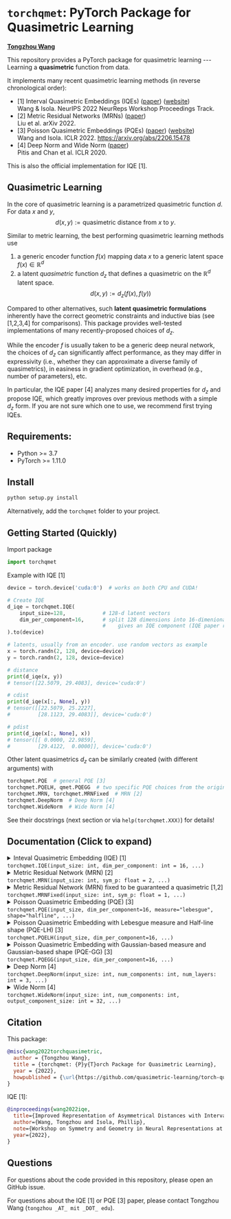 # `torchqmet`: PyTorch Package for Quasimetric Learning

**[Tongzhou Wang](https://www.tongzhouwang.info)**

This repository provides a PyTorch package for quasimetric learning --- Learning a **quasimetric** function from data.


It implements many recent quasimetric learning methods (in reverse chronological order):
+ [1] Interval Quasimetric Embeddings (IQEs) ([paper](https://arxiv.org/abs/2211.15120)) ([website](https://www.tongzhouwang.info/interval_quasimetric_embedding/)) <br/>
  Wang & Isola. NeurIPS 2022 NeurReps Workshop Proceedings Track.
+ [2] Metric Residual Networks (MRNs) ([paper](https://arxiv.org/abs/2208.08133)) <br/>
  Liu et al. arXiv 2022.
+ [3] Poisson Quasimetric Embeddings (PQEs) ([paper](https://arxiv.org/abs/2206.15478)) ([website](https://github.com/ssnl/poisson_quasimetric_embedding)) <br/>
  Wang and Isola. ICLR 2022. https://arxiv.org/abs/2206.15478
+ [4] Deep Norm and Wide Norm ([paper](https://arxiv.org/abs/2002.05825)) <br/>
  Pitis and Chan et al. ICLR 2020.

This is also the official implementation for IQE [1].

## Quasimetric Learning

In the core of quasimetric learning is a parametrized quasimetric function $d$. For data $x$ and $y$,
$$d(x, y) := \textsf{quasimetric distance from $x$ to $y$}.$$

Similar to metric learning, the best performing quasimetric learning methods use
1. a generic encoder function $f(x)$ mapping data $x$ to a generic latent space $f(x) \in \mathbb{R}^d$
2. a latent *quasimetric* function $d_z$ that defines a quasimetric on the $\mathbb{R}^d$ latent space.
$$d(x, y) := d_z(f(x), f(y))$$

Compared to other alternatives, such **latent quasimetric formulations** inherently have the correct geometric constraints and inductive bias (see [1,2,3,4] for comparisons). This package provides well-tested implementations of many recently-proposed choices of $d_z$.

While the encoder $f$ is usually taken to be a generic deep neural network, the choices of $d_z$ can significantly affect performance, as they may differ in expressivity (i.e., whether they can approximate a diverse family of quasimetrics), in easiness in gradient optimization, in overhead (e.g., number of parameters), etc.

In particular, the IQE paper [4] analyzes many desired properties for $d_z$ and propose IQE, which greatly improves over previous methods with a simple $d_z$ form. If you are not sure which one to use, we recommend first trying IQEs.

## Requirements:

+ Python >= 3.7
+ PyTorch >= 1.11.0


## Install

```py
python setup.py install
```

Alternatively, add the `torchqmet` folder to your project.

## Getting Started (Quickly)

Import package
```py
import torchqmet
```

Example with IQE [1]
```py
device = torch.device('cuda:0')  # works on both CPU and CUDA!

# Create IQE
d_iqe = torchqmet.IQE(
    input_size=128,            # 128-d latent vectors
    dim_per_component=16,      # split 128 dimensions into 16-dimenional chunks, where each chunk
                               #    gives an IQE component (IQE paper recommends `dim_per_component >= 8`)
).to(device)

# latents, usually from an encoder. use random vectors as example
x = torch.randn(2, 128, device=device)
y = torch.randn(2, 128, device=device)

# distance
print(d_iqe(x, y))
# tensor([22.5079, 29.4083], device='cuda:0')

# cdist
print(d_iqe(x[:, None], y))
# tensor([[22.5079, 25.2227],
#         [28.1123, 29.4083]], device='cuda:0')

# pdist
print(d_iqe(x[:, None], x))
# tensor([[ 0.0000, 22.9859],
#         [29.4122,  0.0000]], device='cuda:0')
```

Other latent quasimetrics $d_z$ can be similarly created (with different arguments) with
```py
torchqmet.PQE  # general PQE [3]
torchqmet.PQELH, qmet.PQEGG  # two specific PQE choices from the original paper [3]
torchqmet.MRN, torchqmet.MRNFixed  # MRN [2]
torchqmet.DeepNorm  # Deep Norm [4]
torchqmet.WideNorm  # Wide Norm [4]
```

See their docstrings (next section or via `help(torchqmet.XXX)`) for details!

## Documentation (Click to expand)

<details>
<summary>
Inteval Quasimetric Embedding (IQE) [1]<br/>
<code>torchqmet.IQE(input_size: int, dim_per_component: int = 16, ...)</code>
</summary>

    Inteval Quasimetric Embedding (IQE):
    https://arxiv.org/abs/2211.15120

    One-line Usage:

        IQE(input_size: int, dim_per_component: int = 16, ...)


    Default arguments implements IQE-maxmean. Set `reduction="sum"` to create IQE-sum.

    IQE-Specific Args:
        input_size (int): Dimension of input latent vectors
        dim_per_component (int): IQE splits latent vectors into chunks, where ach chunk computes gives an IQE component.
                                 This is the number of latent dimensions assigned to each chunk. This number must
                                 perfectly divide ``input_size``. IQE paper recomments at least ``8``.
                                 Default: ``16``.

    Common Args (Exist for all quasimetrics, **Keyword-only**, Default values may be different for different quasimetrics):
        transforms (Collection[str]): A sequence of transforms to apply to the components, before reducing them to form
                                      the final latent quasimetric.
                                      Supported choices:
                                        + "concave_activation": Concave activation transform from Neural Norms paper.
                                      Default: ``()`` (no transforms).
        reduction (str): Reduction method to aggregate components into final quasimetric value.
                         Supported choices:
                           + "sum": Sum of components.
                           + "max": Max of components.
                           + "mean": Average of components.
                           + "maxmean": Convex combination of max and mean. Used in original Deep Norm, Wide Norm, and IQE.
                           + "deep_linear_net_weighted_sum": Weighted sum with weights given by a deep linear net. Used in
                                                             original PQE, whose components have limited range [0, 1).
                         Default: ``"maxmean"``.
        discounted (Optional[float]): If not ``None``, this module instead estimates discounted distances with the
                                      base as ``discounted``.
                                      Default ``None``.
        warn_if_not_quasimetric (bool): If ``True``, issue a warning if this module does not always obey quasimetric
                                        constraints.  IQEs always obey quasimetric constraints.
                                        Default: ``True``.

    Shape:
        - Input: Two broadcastable tensors of shape ``(..., input_size)``
        - Output: ``(...)``

    Non-Module Attributes:
        input_size (int)
        num_components (int): Number of components to be combined to form the latent quasimetric. For IQEs, this is
                              ``input_size // dim_per_component``.
        discount (Optional[float])
        guaranteed_quasimetric (bool): Whether this is guaranteed to satisfy quasimetric constraints.

    Module Attributes:
        transforms (nn.Sequential[TransformBase]): Transforms to be applied on quasimetric components.
        reduction (ReductionBase): Reduction methods to aggregate components.

    Examples::

        >>> iqe = IQE(128, dim_per_component=16)
        >>> print(iqe)
        IQE(
          guaranteed_quasimetric=True
          input_size=128, num_components=8, discount=None
          (transforms): Sequential()
          (reduction): MaxMean(input_num_components=8)
        )
        >>> x = torch.randn(5, 128, requires_grad=True)
        >>> y = torch.randn(5, 128, requires_grad=True)
        >>> print(iqe(x, y))
        tensor([3.3045, 3.8072, 3.9671, 3.3521, 3.7831],, grad_fn=<LerpBackward1>)
        >>> print(iqe(y, x))
        tensor([3.3850, 3.8457, 4.0870, 3.1757, 3.9459], grad_fn=<LerpBackward1>)
        >>> print(iqe(x[:, None], x))  # pdist
        tensor([[0.0000, 3.8321, 3.7907, 3.5915, 3.3326],
                [3.9845, 0.0000, 4.0173, 3.8059, 3.7177],
                [3.7934, 4.3673, 0.0000, 4.0536, 3.6068],
                [3.1764, 3.4881, 3.5300, 0.0000, 2.9292],
                [3.7184, 3.8690, 3.8321, 3.5905, 0.0000]], grad_fn=<ReshapeAliasBackward0>)
</details>


<details>
<summary>
Metric Residual Network (MRN) [2]<br/>
<code>torchqmet.MRN(input_size: int, sym_p: float = 2, ...)</code>
</summary>
    Metric Residual Network (MRN):
    https://arxiv.org/abs/2208.08133

    One-line Usage:

        MRN(input_size: int, sym_p: float = 2, ...)

    Default arguments implement the MRN as described in the original MRN paper:

        d_z(x, y) = ( 1/d_sym * \sum_i (f_sym(x)[i] - f_sym(y))^2 )^(p/2) + \max_j ReLU( f_asym(x)[j] - f_asym(y)[j] ),

    where `f_sym` and `f_asym` are 2-layer MLPs, and `d_sym` is the output size of `f_sym`.

     + The first term is simply a (scaled) Euclidean distance raised to the `p`-th power, representing the symmetrical port.
     + The second term is the asymmetrical part.

    These two terms are used as two **components** of the quasimetric. With default arguments, a summation reduction
    combines them.

    NOTE::
        Default arguments does not guarantee a true quasimetric, since one of the component is the **squared** Euclidean
        distance, rather than regular Euclidean distance.

        Following a fix proposed in the IQE paper (https://arxiv.org/abs/2211.15120), we allow setting
        `sym_p=1`, which uses the regular Euclidean distance instead, and guarantees a quasimetric.

        Alternatively, simply use subclass :class:`MRNFixed`, which changes the default of `sym_p` to `1`.

    MRN-Specific Args:
        input_size (int): Dimension of input latent vectors.
        sym_p (float): Exponent applied to the symmetrical term of Euclidean distance.
                       Default: ``2``.
        proj_hidden_size (int): Hidden size of `f_sym` and `f_asym` MLPs.
                                Default: ``176``.
        proj_output_size (int): Output size of `f_sym` and `f_asym` MLPs.
                                Default: ``16``.

    Common Args (Exist for all quasimetrics, **Keyword-only**, Default values may be different for different quasimetrics):
        transforms (Collection[str]): A sequence of transforms to apply to the components, before reducing them to form
                                      the final latent quasimetric.
                                      Supported choices:
                                        + "concave_activation": Concave activation transform from Neural Norms paper.
                                      Default: ``()`` (no transforms).
        reduction (str): Reduction method to aggregate components into final quasimetric value.
                         Supported choices:
                           + "sum": Sum of components.
                           + "max": Max of components.
                           + "mean": Average of components.
                           + "maxmean": Convex combination of max and mean. Used in original Deep Norm, Wide Norm, and IQE.
                           + "deep_linear_net_weighted_sum": Weighted sum with weights given by a deep linear net. Used in
                                                             original PQE, whose components have limited range [0, 1).
                         Default: ``"sum"``.
        discounted (Optional[float]): If not ``None``, this module instead estimates discounted distances with the
                                      base as ``discounted``.
                                      Default ``None``, but recommended for PQEs (following original paper).
        warn_if_not_quasimetric (bool): If ``True``, issue a warning if this module does not always obey quasimetric
                                        constraints.  MRNs always obey quasimetric constraints if `0 < sym_p <= 1`.
                                        Default: ``True``.

    Shape:
        - Input: Two broadcastable tensors of shape ``(..., input_size)``
        - Output: ``(...)``

    Non-Module Attributes:
        input_size (int)
        sym_p (float)
        num_components (int): Number of components to be combined to form the latent quasimetric. For MRN, this is always ``2``.
        discount (Optional[float])
        guaranteed_quasimetric (bool): Whether this is guaranteed to satisfy quasimetric constraints.

    Module Attributes:
        transforms (nn.Sequential[TransformBase]): Transforms to be applied on quasimetric components.
        reduction (ReductionBase): Reduction methods to aggregate components.

    Examples::

        >>> mrn = MRN(128)  # default MRN
        .../torchqmet/mrn.py:61: UserWarning: MRN with `sym_p=2` may not be a quasimetric (see IQE paper Sec. C.2). Use
        `torchqmet.MRNFixed` with default `sym_p=1` to guarantee a quasimetric.
        >>> print(mrn)
        MRN(
          guaranteed_quasimetric=False
          input_size=128, num_components=2, discount=None
          sym_p=2
          (transforms): Sequential()
          (reduction): Sum(input_num_components=2)
          (sym_proj): MRNProjector(
            (0): Linear(in_features=128, out_features=176, bias=True)
            (1): ReLU()
            (2): Linear(in_features=176, out_features=16, bias=True)
          )
          (asym_proj): MRNProjector(
            (0): Linear(in_features=128, out_features=176, bias=True)
            (1): ReLU()
            (2): Linear(in_features=176, out_features=16, bias=True)
          )
        )
        >>> x = torch.randn(5, 128, requires_grad=True)
        >>> y = torch.randn(5, 128, requires_grad=True)
        >>> print(mrn(x, y))
        tensor([0.3584, 0.8246, 0.4646, 0.5300, 0.5409], grad_fn=<SumBackward1>)
        >>> print(mrn(y, x))
        tensor([0.5899, 0.5375, 0.7205, 0.4931, 0.5727], grad_fn=<SumBackward1>)
        >>> print(mrn(x[:, None], x))  # pdist
        tensor([[0.0000, 0.3609, 0.5478, 0.6326, 0.4724],
                [0.5219, 0.0000, 0.5700, 0.7597, 0.5657],
                [0.4636, 0.5970, 0.0000, 0.4545, 0.5955],
                [0.8028, 0.8550, 1.1630, 0.0000, 0.7704],
                [0.6520, 0.5160, 0.8666, 0.4677, 0.0000]], grad_fn=<SumBackward1>)
        >>>
        >>> # MRN with fix to guarantee quasimetric constraints
        >>> mrn = MRNFixed(128)  # or use MRN(..., sym_p=1)
        >>> print(mrn)
        MRNFixed(
          guaranteed_quasimetric=True
          input_size=128, num_components=2, discount=None
          sym_p=1
          (transforms): Sequential()
          (reduction): Sum(input_num_components=2)
          (sym_proj): MRNProjector(
            (0): Linear(in_features=128, out_features=176, bias=True)
            (1): ReLU()
            (2): Linear(in_features=176, out_features=16, bias=True)
          )
          (asym_proj): MRNProjector(
            (0): Linear(in_features=128, out_features=176, bias=True)
            (1): ReLU()
            (2): Linear(in_features=176, out_features=16, bias=True)
          )
        )
        >>> print(mrn(x[:, None], x))  # pdist
        tensor([[0.0000, 0.7640, 0.7091, 0.5985, 0.7392],
                [0.7220, 0.0000, 0.8448, 0.9160, 0.8006],
                [0.8715, 0.7199, 0.0000, 0.9072, 0.8582],
                [0.7666, 0.8370, 0.7094, 0.0000, 0.9459],
                [0.7773, 0.6895, 0.7869, 0.8662, 0.0000]], grad_fn=<SumBackward1>)
</details>


<details>
<summary>
Metric Residual Network (MRN) fixed to be guaranteed a quasimetric [1,2]<br/>
<code>torchqmet.MRNFixed(input_size: int, sym_p: float = 1, ...)</code>
</summary>

    Metric Residual Network (MRN):
    https://arxiv.org/abs/2208.08133
    with fix proposed by the IQE paper (Sec. C.2):
    https://arxiv.org/abs/2211.15120

    One-line Usage:

        MRNFixed(input_size, sym_p=1, ...)

    Defaults to `sym_p=1`. This guarantees a quasimetric, unlike the original official MRN (where `sym_p=2`).

    See :class:`MRN` for details of other arguments.
</details>

<details>
<summary>
Poisson Quasimetric Embedding (PQE) [3]<br/>
<code>torchqmet.PQE(input_size, dim_per_component=16, measure="lebesgue", shape="halfline", ...)</code>
</summary>
    Poisson Quasimetric Embedding (PQE):
    https://arxiv.org/abs/2206.15478

    One-line Usage:

        PQE(input_size, dim_per_component=16, measure="lebesgue", shape="halfline", ...)


    PQE requires a specification of "shape" and "measure" for defining the Poisson process counts. We support
      + Measure: Lebesgue measure, a Gaussian-based measure.
      + Shape: Half-line, a Gaussian shape.
    These choices are sufficient to implement PQE-LH (Lebesgue + Half-line) and PQE-GG (Gaussian-based measure + Gaussian shape),
    the two PQE variants used in the original PQE paper.

    Default arguments implements PQE-LH, which has a simple form and generally works well according the PQE paper.
    To use PQE-GG, PQE paper's other proposed variant, set `shape="gaussian", measure="gaussian"`, or simply use subclass
    :class:`PQEGG`. Similarly, subclass :class:`PQELH` is gauranteed to PQE-LH.

    PQE-Specific Args:
        input_size (int): Dimension of input latent vectors
        dim_per_component (int): IQE splits latent vectors into chunks, where ach chunk computes gives an IQE component.
                                 This is the number of latent dimensions assigned to each chunk. This number must
                                 perfectly divide ``input_size``.
                                 Default: ``4``.
        measure (str):  Measure used in the Poisson processes. Choices are ``"lebesgue"`` and ``"guassian"``.
                        Default: ``"lebesgue"``.
        shape (str):  Shape parametrizations used in the Poisson processes. Choices are ``"halfline"`` and ``"guassian"``.
                      ``"guassian"`` can only be used with ``"guassian"`` measure.
                      Default: ``"halfline"``.

    Common Args (Exist for all quasimetrics, **Keyword-only**, Default values may be different for different quasimetrics):
        transforms (Collection[str]): A sequence of transforms to apply to the components, before reducing them to form
                                      the final latent quasimetric.
                                      Supported choices:
                                        + "concave_activation": Concave activation transform from Neural Norms paper.
                                      Default: ``()`` (no transforms).
        reduction (str): Reduction method to aggregate components into final quasimetric value.
                         Supported choices:
                           + "sum": Sum of components.
                           + "max": Max of components.
                           + "mean": Average of components.
                           + "maxmean": Convex combination of max and mean. Used in original Deep Norm, Wide Norm, and IQE.
                           + "deep_linear_net_weighted_sum": Weighted sum with weights given by a deep linear net. Used in
                                                             original PQE, whose components have limited range [0, 1).
                         Default: ``"deep_linear_net_weighted_sum"``.
        discounted (Optional[float]): If not ``None``, this module instead estimates discounted distances with the
                                      base as ``discounted``.
                                      Default ``None``, but recommended for PQEs (following original paper).
        warn_if_not_quasimetric (bool): If ``True``, issue a warning if this module does not always obey quasimetric
                                        constraints.  PQEs always obey quasimetric constraints.
                                        Default: ``True``.

    Shape:
        - Input: Two broadcastable tensors of shape ``(..., input_size)``
        - Output: ``(...)``

    Non-Module Attributes:
        input_size (int)
        num_components (int): Number of components to be combined to form the latent quasimetric. For PQEs, this is
                              ``input_size // dim_per_component``.
        discount (Optional[float])
        guaranteed_quasimetric (bool): Whether this is guaranteed to satisfy quasimetric constraints.

    Module Attributes:
        measure (MeasureBase): Poisson process measure used.
        shape (ShapeBase): Poisson process shape parametrization used.
        transforms (nn.Sequential[TransformBase]): Transforms to be applied on quasimetric components.
        reduction (ReductionBase): Reduction methods to aggregate components.

    Examples::

        >>> pqe = PQE(128, dim_per_component=16)  # default is PQE-LH, see `measure` and `shape` below
        >>> print(pqe)
        PQE(
          guaranteed_quasimetric=True
          input_size=128, num_components=8, discount=None
          (transforms): Sequential()
          (reduction): DeepLinearNetWeightedSum(
            input_num_components=8
            (alpha_net): DeepLinearNet(
              bias=True, non_negative=True
              (mats): ParameterList(
                  (0): Parameter containing: [torch.float32 of size 1x64]
                  (1): Parameter containing: [torch.float32 of size 64x64]
                  (2): Parameter containing: [torch.float32 of size 64x64]
                  (3): Parameter containing: [torch.float32 of size 64x8]
              )
            )
          )
          (measure): LebesgueMeasure()
          (shape): HalfLineShape()
        )
        >>> x = torch.randn(5, 128, requires_grad=True)
        >>> y = torch.randn(5, 128, requires_grad=True)
        >>> print(pqe(x, y))
        tensor([0.5994, 0.7079, 0.6474, 0.7858, 0.6954], grad_fn=<SqueezeBackward1>)
        >>> print(pqe(y, x))
        tensor([0.5731, 0.7868, 0.9577, 0.5707, 0.7005], grad_fn=<SqueezeBackward1>)
        >>> print(pqe(x[:, None], x))  # pdist
        tensor([[0.0000, 0.8147, 0.9515, 0.6505, 0.8131],
                [0.6491, 0.0000, 0.8892, 0.4910, 0.7271],
                [0.5663, 0.6442, 0.0000, 0.4402, 0.6461],
                [0.6756, 0.7252, 0.9157, 0.0000, 0.7032],
                [0.6689, 0.7006, 0.8784, 0.4509, 0.0000]], grad_fn=<SqueezeBackward1>)
        >>>
        >>> # PQE-GG, modeling discounted distances
        >>> pqe = PQEGG(128, dim_per_component=16, discount=0.9)  # or use PQE(..., shape="guassian", measure="gaussian")
        >>> # PQE-GG requires the `cdf_ops` extension.  First usage of PQE-GG will trigger compile.
        >>> # See `PQE` docstring for details.
        >>> print(pqe(x, y))  # discounted distance
        tensor([0.9429, 0.9435, 0.9402, 0.9404, 0.9428], grad_fn=<ProdBackward1>)
        >>> print(pqe(x[:, None], x))  # discounted pdist
        tensor([[1.0000, 0.9423, 0.9313, 0.9473, 0.9470],
                [0.9452, 1.0000, 0.9400, 0.9520, 0.9517],
                [0.9395, 0.9456, 1.0000, 0.9489, 0.9531],
                [0.9380, 0.9397, 0.9313, 1.0000, 0.9484],
                [0.9395, 0.9412, 0.9371, 0.9502, 1.0000]], grad_fn=<ProdBackward1>)
</details>


<details>
<summary>
Poisson Quasimetric Embedding with Lebesgue measure and Half-line shape (PQE-LH) [3]<br/>
<code>torchqmet.PQELH(input_size, dim_per_component=16, ...)</code>
</summary>
    PQE-LH variant of Poisson Quasimetric Embedding (PQE), using Lebesgue measure + Half-line shape:
    https://arxiv.org/abs/2206.15478

    One-line Usage:

        PQELH(input_size, dim_per_component=16, ...)

    Unlike :class:`PQE`, arguments `measure="lebesgue"` and `shape="halfline"` are fixed and not configurable.

    See :class:`PQE` for details of other arguments.
</details>


<details>
<summary>
Poisson Quasimetric Embedding with Gaussian-based measure and Gaussian-based shape (PQE-GG) [3]<br/>
<code>torchqmet.PQEGG(input_size, dim_per_component=16, ...)</code>
</summary>
    PQE-GG variant of Poisson Quasimetric Embedding (PQE), using Gaussian-based measure and Gaussian-based shape:
    https://arxiv.org/abs/2206.15478

    One-line Usage:

        PQEGG(input_size, dim_per_component=16, ...)

    Unlike :class:`PQE`, arguments `measure="gaussian"` and `shape="gaussian"` are fixed and not configurable.

    See :class:`PQE` for details of other arguments.
</details>


<details>
<summary>
Deep Norm [4]<br/>
<code>torchqmet.DeepNorm(input_size: int, num_components: int, num_layers: int = 3, ...)</code>
</summary>

    Deep Norm:
    https://arxiv.org/abs/2002.05825

    Follows the official implementation:
    https://github.com/spitis/deepnorms/blob/6c8db1b1178eb92df23149c6d6bfb10782daac86/metrics_pytorch.py#L134

    One-line Usage:

        DeepNorm(input_size: int, num_components: int, num_layers: int = 3, ...)

    NOTE::
        When using `activation="maxrelu", final_activation=None`, this does not guarantee a true quasimetric, since
        using "maxrelu" as the final activation (whose output are the components) does not guarantee non-negative
        components. "maxrelu" is an activation function proposed in the original paper for better expressivity than
        "relu".

        Following a fix proposed in the IQE paper (https://arxiv.org/abs/2211.15120), we allow individually
        configuring `final_activation`.  When using `activation="maxrelu"`, setting `final_activation="relu"` will
        guarantee a quasimetric. Always using ReLU with `activation="relu", final_activation=None` also gurantees a
        quasimetric.

        Without the fix, while the negative values rarely appears in the final reduced quasimetric estimate, it does not
        inherently obey quasimetric constraints anymore, and thus does not have the correct inductive bias. Indeed, the
        IQE paper shows that adding the fix improves Deep Norm performance.

    Deep-Norm-Specific Args:
        input_size (int): Dimension of input latent vectors.
        num_components (int): Number of output components (also controlling hidden layer dimensions).
        num_layers (int): Number of layers.
                          Default: ``3``.
        activation (str): Activation functions.
                          Supported choices: "relu", "maxrelu".
                          Default: "relu"
        final_activation (Optional[str]): Activation function used at last to obtain the components. If not set, use the
                                          same one as `activation`.
                                          Supported choices: None, "relu", "maxrelu".
                                          Default: None
        symmetric (bool): Whether to enforce symmetry (i.e., metric).
                          Default: ``False``.

    Common Args (Exist for all quasimetrics, **Keyword-only**, Default values may be different for different quasimetrics):
        transforms (Collection[str]): A sequence of transforms to apply to the components, before reducing them to form
                                      the final latent quasimetric.
                                      Supported choices:
                                        + "concave_activation": Concave activation transform from Neural Norms paper.
                                      Default: ``("concave_activation",)``.
        reduction (str): Reduction method to aggregate components into final quasimetric value.
                         Supported choices:
                           + "sum": Sum of components.
                           + "max": Max of components.
                           + "mean": Average of components.
                           + "maxmean": Convex combination of max and mean. Used in original Deep Norm, Wide Norm, and IQE.
                           + "deep_linear_net_weighted_sum": Weighted sum with weights given by a deep linear net. Used in
                                                             original PQE, whose components have limited range [0, 1).
                         Default: ``"maxmean"``.
        discounted (Optional[float]): If not ``None``, this module instead estimates discounted distances with the
                                      base as ``discounted``.
                                      Default ``None``, but recommended for PQEs (following original paper).
        warn_if_not_quasimetric (bool): If ``True``, issue a warning if this module does not always obey quasimetric
                                        constraints.  DeepNorms always obey quasimetric constraints if final activation
                                        applied is not "maxrelu".
                                        Default: ``True``.

    Shape:
        - Input: Two broadcastable tensors of shape ``(..., input_size)``
        - Output: ``(...)``

    Non-Module Attributes:
        input_size (int)
        symmetric (bool)
        num_components (int): Number of components to be combined to form the latent quasimetric. For MRN, this is always ``2``.
        discount (Optional[float])
        guaranteed_quasimetric (bool): Whether this is guaranteed to satisfy quasimetric constraints.

    Module Attributes:
        transforms (nn.Sequential[TransformBase]): Transforms to be applied on quasimetric components.
        reduction (ReductionBase): Reduction methods to aggregate components.

    Examples::

        >>> dn = torchqmet.DeepNorm(128, num_components=64, num_layers=3)
        >>> print(dn)
        DeepNorm(
          guaranteed_quasimetric=True
          input_size=128, num_components=64, discount=None
          symmetric=False
          (transforms): Sequential(
            (0): ConcaveActivation(
              input_num_components=64, output_num_components=64
              num_units_per_input=5
            )
          )
          (reduction): MaxMean(input_num_components=64)
          (u0): ConstrainedLinear(in_features=128, out_features=64, bias=False, weight_constraint_=None)
          (activations): ModuleList(
            (0): ReLU()
            (1): ReLU()
            (2): ReLU()
          )
          (ws_after_first): ModuleList(
            (0): ConstrainedLinear(in_features=64, out_features=64, bias=False, weight_constraint_=<built-in method relu_ of type object at 0x7fefde166060>)
            (1): ConstrainedLinear(in_features=64, out_features=64, bias=False, weight_constraint_=<built-in method relu_ of type object at 0x7fefde166060>)
          )
          (us_after_first): ModuleList(
            (0): ConstrainedLinear(in_features=128, out_features=64, bias=False, weight_constraint_=None)
            (1): ConstrainedLinear(in_features=128, out_features=64, bias=False, weight_constraint_=None)
          )
        )
        >>> x = torch.randn(5, 128, requires_grad=True)
        >>> y = torch.randn(5, 128, requires_grad=True)
        >>> print(dn(x, y))
        tensor([1.9162, 2.3342, 1.4302, 2.4852, 2.0792], grad_fn=<LerpBackward1>)
        >>> print(dn(y, x))
        tensor([2.2290, 2.2457, 2.7775, 2.1579, 2.2385], grad_fn=<LerpBackward1>)
        >>> print(dn(x[:, None], x))  # pdist
        tensor([[0.0000, 2.0776, 2.4156, 1.9826, 2.5025],
                [2.5139, 0.0000, 2.8350, 2.8957, 2.6522],
                [1.5354, 1.6764, 0.0000, 2.0970, 1.8641],
                [1.9107, 2.4360, 3.0188, 0.0000, 2.3431],
                [2.1608, 1.8930, 2.5621, 2.0461, 0.0000]], grad_fn=<LerpBackward1>)
        >>>
        >>> # DeepNorm that may violate quasimetric constraints
        >>> dn = torchqmet.DeepNorm(128, num_components=64, num_layers=3, activation="maxrelu")
        .../torchqmet/neural_norms.py:105: UserWarning: MRN with final activation function maxrelu may not be a quasimetric (see IQE paper Sec
        . C.1). Use final_activation="relu" to guarantee a quasimetric.

</details>



<details>
<summary>
Wide Norm [4]<br/>
<code>torchqmet.WideNorm(input_size: int, num_components: int, output_component_size: int = 32, ...)</code>
</summary>
    Wide Norm:
    https://arxiv.org/abs/2002.05825

    Follows the official implementation:
    https://github.com/spitis/deepnorms/blob/6c8db1b1178eb92df23149c6d6bfb10782daac86/metrics_pytorch.py#L101

    One-line Usage:

        WideNorm(input_size: int, num_components: int, output_component_size: int = 32, ...)


    Wide-Norm-Specific Args:
        input_size (int): Dimension of input latent vectors.
        num_components (int): Number of output components (also controlling hidden layer dimensions).
        output_component_size (int): In Wide Norm, each component is computed from a vector. This specifies the size of
                                     that vector. Using a large value induces **a lot of** training parameters.
                                     Default ``32``.
        symmetric (bool): Whether to enforce symmetry (i.e., metric).
                          Default: ``False``.

    Common Args (Exist for all quasimetrics, **Keyword-only**, Default values may be different for different quasimetrics):
        transforms (Collection[str]): A sequence of transforms to apply to the components, before reducing them to form
                                      the final latent quasimetric.
                                      Supported choices:
                                        + "concave_activation": Concave activation transform from Neural Norms paper.
                                      Default: ``("concave_activation",)``.
        reduction (str): Reduction method to aggregate components into final quasimetric value.
                         Supported choices:
                           + "sum": Sum of components.
                           + "max": Max of components.
                           + "mean": Average of components.
                           + "maxmean": Convex combination of max and mean. Used in original Deep Norm, Wide Norm, and IQE.
                           + "deep_linear_net_weighted_sum": Weighted sum with weights given by a deep linear net. Used in
                                                             original PQE, whose components have limited range [0, 1).
                         Default: ``"maxmean"``.
        discounted (Optional[float]): If not ``None``, this module instead estimates discounted distances with the
                                      base as ``discounted``.
                                      Default ``None``, but recommended for PQEs (following original paper).
        warn_if_not_quasimetric (bool): If ``True``, issue a warning if this module does not always obey quasimetric
                                        constraints.  DeepNorms always obey quasimetric constraints if final activation
                                        applied is not "maxrelu".
                                        Default: ``True``.

    Shape:
        - Input: Two broadcastable tensors of shape ``(..., input_size)``
        - Output: ``(...)``

    Non-Module Attributes:
        input_size (int)
        symmetric (bool)
        num_components (int): Number of components to be combined to form the latent quasimetric. For MRN, this is always ``2``.
        discount (Optional[float])
        guaranteed_quasimetric (bool): Whether this is guaranteed to satisfy quasimetric constraints.

    Module Attributes:
        transforms (nn.Sequential[TransformBase]): Transforms to be applied on quasimetric components.
        reduction (ReductionBase): Reduction methods to aggregate components.

    Examples::

        >>> wn = torchqmet.WideNorm(128, num_components=64, output_component_size=32)
        >>> print(wn)
        WideNorm(
          guaranteed_quasimetric=True
          input_size=128, num_components=64, discount=None
          symmetric=False
          (transforms): Sequential(
            (0): ConcaveActivation(
              input_num_components=64, output_num_components=64
              num_units_per_input=5
            )
          )
          (reduction): MaxMean(input_num_components=64)
          (w): ConstrainedLinear(in_features=256, out_features=2048, bias=False, weight_constraint_=<built-in method relu_ of type object at 0x7fefde166060>)
        )
        >>> x = torch.randn(5, 128, requires_grad=True)
        >>> y = torch.randn(5, 128, requires_grad=True)
        >>> print(wn(x, y))
        tensor([11.9579, 13.7906, 12.4837, 13.5018, 12.7114], grad_fn=<LerpBackward1>)
        >>> print(wn(y, x))
        tensor([11.9761, 13.7890, 12.4958, 13.4873, 12.5777], grad_fn=<LerpBackward1>)
        >>> print(wn(x[:, None], x))  # pdist
        tensor([[ 0.0000, 12.1332, 12.4422, 11.8869, 12.0364],
                [12.0220,  0.0000, 12.8111, 14.2183, 12.8810],
                [12.4647, 12.7598,  0.0000, 14.6667, 12.7702],
                [11.8936, 14.2685, 14.6700,  0.0000, 12.3801],
                [12.1089, 12.9846, 12.8418, 12.3906,  0.0000]], grad_fn=<LerpBackward1>)
</details>

## Citation

This package:
```bibtex
@misc{wang2022torchquasimetric,
  author = {Tongzhou Wang},
  title = {torchqmet: {P}y{T}orch Package for Quasimetric Learning},
  year = {2022},
  howpublished = {\url{https://github.com/quasimetric-learning/torch-quasimetric}},
}
```

IQE [1]:
```bibtex
@inproceedings{wang2022iqe,
  title={Improved Representation of Asymmetrical Distances with Interval Quasimetric Embeddings},
  author={Wang, Tongzhou and Isola, Phillip},
  note={Workshop on Symmetry and Geometry in Neural Representations at Conference on Neural Information Processing Systems (NeurIPS) 2022},
  year={2022},
}
```

## Questions

For questions about the code provided in this repository, please open an GitHub issue.

For questions about the IQE [1] or PQE [3] paper, please contact Tongzhou Wang (`tongzhou _AT_ mit _DOT_ edu`).
